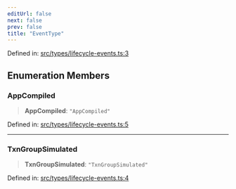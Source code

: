```yaml
---
editUrl: false
next: false
prev: false
title: "EventType"
---
```


Defined in: [src/types/lifecycle-events.ts:3](https://github.com/algorandfoundation/algokit-utils-ts/blob/45957336d0cbf88c980c0a3343335a5e5e142c93/src/types/lifecycle-events.ts#L3)

## Enumeration Members

### AppCompiled

> **AppCompiled**: `"AppCompiled"`

Defined in: [src/types/lifecycle-events.ts:5](https://github.com/algorandfoundation/algokit-utils-ts/blob/45957336d0cbf88c980c0a3343335a5e5e142c93/src/types/lifecycle-events.ts#L5)

***

### TxnGroupSimulated

> **TxnGroupSimulated**: `"TxnGroupSimulated"`

Defined in: [src/types/lifecycle-events.ts:4](https://github.com/algorandfoundation/algokit-utils-ts/blob/45957336d0cbf88c980c0a3343335a5e5e142c93/src/types/lifecycle-events.ts#L4)
